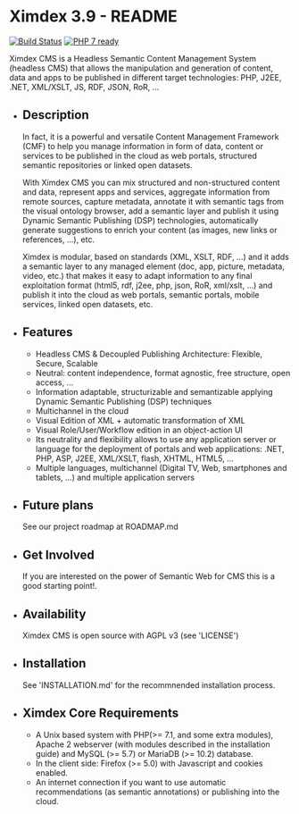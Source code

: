 # Ximdex 3.9 - README

[![Build Status](https://travis-ci.org/XIMDEX/ximdex.svg?branch=develop)](https://travis-ci.org/XIMDEX/ximdex)
[![PHP 7 ready](https://php7ready.timesplinter.ch/XIMDEX/ximdex/develop/badge.svg)](https://travis-ci.org/XIMDEX/ximdex)

Ximdex CMS is a Headless Semantic Content Management System (headless CMS) that allows the manipulation and generation of content, data and apps to be published in different target technologies: PHP, J2EE, .NET, XML/XSLT, JS, RDF, JSON, RoR, ...

* Description
  -----------

  In fact, it is a powerful and versatile Content Management Framework (CMF) to help you manage information in form of data, content or services to be published in the cloud as web portals, structured semantic repositories or linked open datasets.

  With Ximdex CMS you can mix structured and non-structured content and data, represent apps and services, aggregate information from remote sources, capture metadata, annotate it with semantic tags from the visual ontology browser, add a semantic layer and publish it using Dynamic Semantic Publishing (DSP) technologies, automatically generate suggestions to enrich your content (as images, new links or references, ...), etc.

  Ximdex is modular, based on standards (XML, XSLT, RDF, ...) and it adds a semantic layer to any managed element (doc, app, picture, metadata, video, etc.) that makes it easy to adapt information to any final exploitation format (html5, rdf, j2ee, php, json, RoR, xml/xslt, …) and publish it into the cloud as web portals, semantic portals, mobile services, linked open datasets, etc.

* Features
  --------

  - Headless CMS & Decoupled Publishing Architecture: Flexible, Secure, Scalable
  - Neutral: content independence, format agnostic, free structure, open access, ...
  - Information adaptable, structurizable and semantizable applying Dynamic Semantic Publishing (DSP) techniques
  - Multichannel in the cloud
  - Visual Edition of XML + automatic transformation of XML
  - Visual Role/User/Workflow edition in an object-action UI
  - Its neutrality and flexibility allows to use any application server or language for the deployment of portals and web applications: .NET, PHP, ASP, J2EE, XML/XSLT, flash, XHTML, HTML5, ...
  - Multiple languages, multichannel (Digital TV, Web, smartphones and tablets, ...) and multiple application servers


* Future plans
  ------------
  See our project roadmap at ROADMAP.md


* Get Involved
  ------------
  If you are interested on the power of Semantic Web for CMS this is a good starting point!.


* Availability
  ------------
  Ximdex CMS is open source with AGPL v3 (see 'LICENSE')

* Installation
  ------------
  See 'INSTALLATION.md' for the recommnended installation process.

* Ximdex Core Requirements
  ------------------------
  -  A Unix based system with PHP(>= 7.1, and some extra modules), Apache 2 webserver (with modules described in the installation guide) and MySQL (>= 5.7) or MariaDB (>= 10.2) database.
  -  In the client side: Firefox (>= 5.0) with Javascript and cookies enabled.
  -  An internet connection if you want to use automatic recommendations (as semantic annotations) or publishing into the cloud.
 
